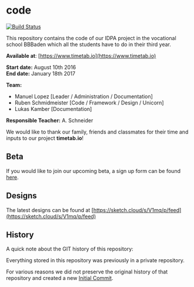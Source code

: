 # code

[![Build Status](https://travis-ci.org/timetabio/code.svg?branch=master)](https://travis-ci.org/timetabio/code)

This repository contains the code of our IDPA project in the vocational school BBBaden which all the students have to do in their third year.

**Available at**: [https://www.timetab.io](https://www.timetab.io)

**Start date:** August 10th 2016   
**End date:** January 18th 2017

**Team:**
- Manuel Lopez [Leader / Administration / Documentation]
- Ruben Schmidmeister [Code / Framework / Design / Unicorn]
- Lukas Kamber [Documentation]

**Responsible Teacher:** A. Schneider

We would like to thank our family, friends and classmates for their time and inputs to our project **timetab.io**!

## Beta

If you would like to join our upcoming beta, a sign up form can be found [here](https://beta.timetab.io).

## Designs

The latest designs can be found at [https://sketch.cloud/s/V1mq/p/feed](https://sketch.cloud/s/V1mq/p/feed)

## History

A quick note about the GIT history of this repository:

Everything stored in this repository was previously in a private repository.

For various reasons we did not preserve the original history of that repository and created a new [Initial Commit](https://github.com/timetabio/code/commit/f55164499f2466ecfd977631d25525e3498ed825).